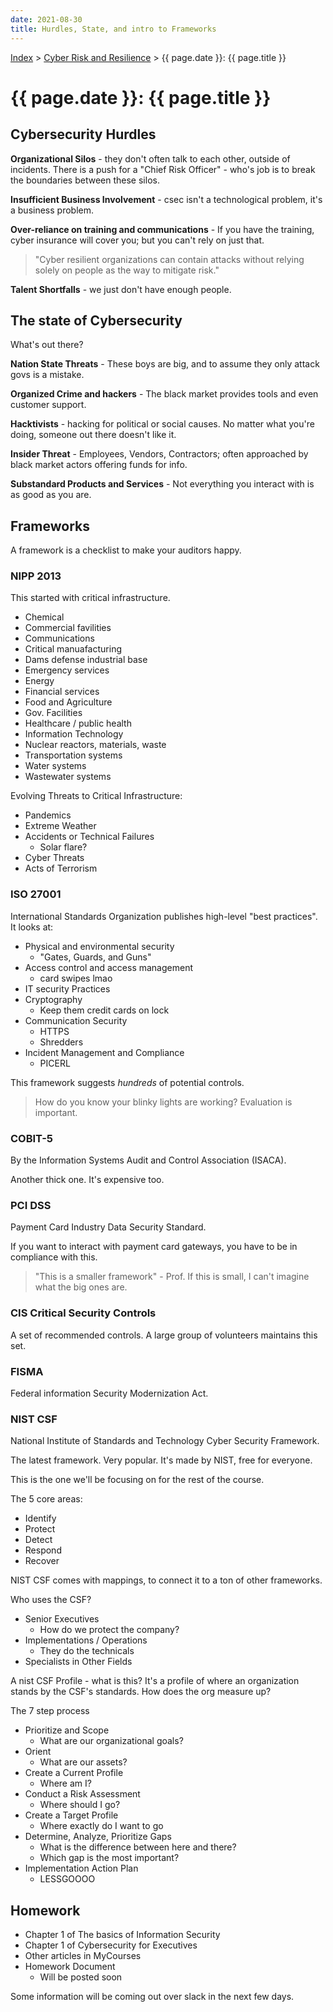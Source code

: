 ```yaml
---
date: 2021-08-30
title: Hurdles, State, and intro to Frameworks
---
```


[Index](../../../index.md) > [Cyber Risk and Resilience](./index.md) > {{ page.date }}: {{ page.title }}

# {{ page.date }}: {{ page.title }}

## Cybersecurity Hurdles

**Organizational Silos** - they don't often talk to each other, outside of incidents. There is a push for a "Chief Risk Officer" - who's job is to break the boundaries between these silos.

**Insufficient Business Involvement** - csec isn't a technological problem, it's a business problem.

**Over-reliance on training and communications** - If you have the training, cyber insurance will cover you; but you can't rely on just that.

> "Cyber resilient organizations can contain attacks without relying solely on people as the way to mitigate risk."

**Talent Shortfalls** - we just don't have enough people.

## The state of Cybersecurity

What's out there?

**Nation State Threats** - These boys are big, and to assume they only attack govs is a mistake.

**Organized Crime and hackers** - The black market provides tools and even customer support.

**Hacktivists** - hacking for political or social causes. No matter what you're doing, someone out there doesn't like it.

**Insider Threat** - Employees, Vendors, Contractors; often approached by black market actors offering funds for info.

**Substandard Products and Services** - Not everything you interact with is as good as you are.

## Frameworks

A framework is a checklist to make your auditors happy.

### NIPP 2013

This started with critical infrastructure.

- Chemical
- Commercial favilities
- Communications
- Critical manuafacturing
- Dams defense industrial base
- Emergency services
- Energy
- Financial services
- Food and Agriculture
- Gov. Facilities
- Healthcare / public health
- Information Technology
- Nuclear reactors, materials, waste
- Transportation systems
- Water systems
- Wastewater systems

Evolving Threats to Critical Infrastructure:

- Pandemics
- Extreme Weather
- Accidents or Technical Failures
    - Solar flare?
- Cyber Threats
- Acts of Terrorism

### ISO 27001

International Standards Organization publishes high-level "best practices". It looks at:

- Physical and environmental security
    - "Gates, Guards, and Guns"
- Access control and access management
    - card swipes lmao
- IT security Practices
- Cryptography
    - Keep them credit cards on lock
- Communication Security
    - HTTPS
    - Shredders
- Incident Management and Compliance
    - PICERL

This framework suggests *hundreds* of potential controls.

> How do you know your blinky lights are working? Evaluation is important.

### COBIT-5

By the Information Systems Audit and Control Association (ISACA).

Another thick one. It's expensive too.

### PCI DSS

Payment Card Industry Data Security Standard.

If you want to interact with payment card gateways, you have to be in compliance with this.

> "This is a smaller framework" - Prof. If this is small, I can't imagine what the big ones are.

### CIS Critical Security Controls

A set of recommended controls. A large group of volunteers maintains this set.

### FISMA

Federal information Security Modernization Act.

### NIST CSF

National Institute of Standards and Technology Cyber Security Framework.

The latest framework. Very popular. It's made by NIST, free for everyone.

This is the one we'll be focusing on for the rest of the course.

The 5 core areas:

- Identify
- Protect
- Detect
- Respond
- Recover

NIST CSF comes with mappings, to connect it to a ton of other frameworks.

Who uses the CSF?

- Senior Executives
    - How do we protect the company?
- Implementations / Operations
    - They do the technicals
- Specialists in Other Fields

A nist CSF Profile - what is this? It's a profile of where an organization stands by the CSF's standards. How does the org measure up?

The 7 step process

- Prioritize and Scope
    - What are our organizational goals?
- Orient
    - What are our assets?
- Create a Current Profile
    - Where am I?
- Conduct a Risk Assessment
    - Where should I go?
- Create a Target Profile
    - Where exactly do I want to go
- Determine, Analyze, Prioritize Gaps
    - What is the difference between here and there?
    - Which gap is the most important?
- Implementation Action Plan
    - LESSGOOOO

## Homework

- Chapter 1 of The basics of Information Security
- Chapter 1 of Cybersecurity for Executives
- Other articles in MyCourses
- Homework Document
    - Will be posted soon

Some information will be coming out over slack in the next few days.
